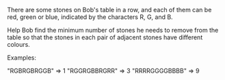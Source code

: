 There are some stones on Bob's table in a row, and each of them can be red, green or blue, indicated by the characters R, G, and B.

Help Bob find the minimum number of stones he needs to remove from the table so that the stones in each pair of adjacent stones have different colours.

Examples:

"RGBRGBRGGB"   => 1
"RGGRGBBRGRR"  => 3
"RRRRGGGGBBBB" => 9